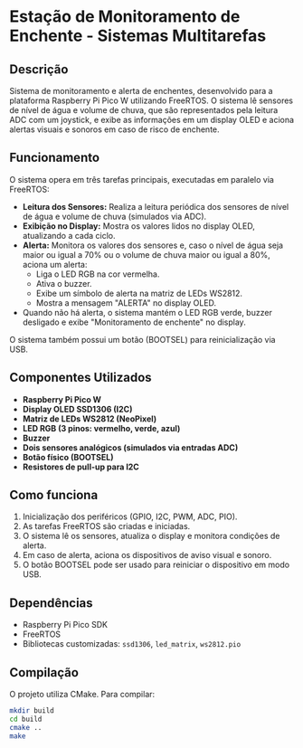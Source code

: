 # Estação de Monitoramento de Enchente - Sistemas Multitarefas


## Descrição

Sistema de monitoramento e alerta de enchentes, desenvolvido para a plataforma Raspberry Pi Pico W utilizando FreeRTOS. O sistema lê sensores de nível de água e volume de chuva, que são representados pela leitura ADC com um joystick, e exibe as informações em um display OLED e aciona alertas visuais e sonoros em caso de risco de enchente.

## Funcionamento

O sistema opera em três tarefas principais, executadas em paralelo via FreeRTOS:

- **Leitura dos Sensores:** Realiza a leitura periódica dos sensores de nível de água e volume de chuva (simulados via ADC).
- **Exibição no Display:** Mostra os valores lidos no display OLED, atualizando a cada ciclo.
- **Alerta:** Monitora os valores dos sensores e, caso o nível de água seja maior ou igual a 70% ou o volume de chuva maior ou igual a 80%, aciona um alerta:
  - Liga o LED RGB na cor vermelha.
  - Ativa o buzzer.
  - Exibe um símbolo de alerta na matriz de LEDs WS2812.
  - Mostra a mensagem "ALERTA" no display OLED.
- Quando não há alerta, o sistema mantém o LED RGB verde, buzzer desligado e exibe "Monitoramento de enchente" no display.

O sistema também possui um botão (BOOTSEL) para reinicialização via USB.

## Componentes Utilizados

- **Raspberry Pi Pico W**
- **Display OLED SSD1306 (I2C)**
- **Matriz de LEDs WS2812 (NeoPixel)**
- **LED RGB (3 pinos: vermelho, verde, azul)**
- **Buzzer**
- **Dois sensores analógicos (simulados via entradas ADC)**
- **Botão físico (BOOTSEL)**
- **Resistores de pull-up para I2C**

## Como funciona

1. Inicialização dos periféricos (GPIO, I2C, PWM, ADC, PIO).
2. As tarefas FreeRTOS são criadas e iniciadas.
3. O sistema lê os sensores, atualiza o display e monitora condições de alerta.
4. Em caso de alerta, aciona os dispositivos de aviso visual e sonoro.
5. O botão BOOTSEL pode ser usado para reiniciar o dispositivo em modo USB.

## Dependências

- Raspberry Pi Pico SDK
- FreeRTOS
- Bibliotecas customizadas: `ssd1306`, `led_matrix`, `ws2812.pio`

## Compilação

O projeto utiliza CMake. Para compilar:

```sh
mkdir build
cd build
cmake ..
make